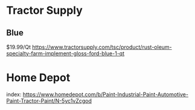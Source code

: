 # Tractor Supply

## Blue
$19.99/Qt https://www.tractorsupply.com/tsc/product/rust-oleum-specialty-farm-implement-gloss-ford-blue-1-qt


# Home Depot
index: https://www.homedepot.com/b/Paint-Industrial-Paint-Automotive-Paint-Tractor-Paint/N-5yc1vZcgod
